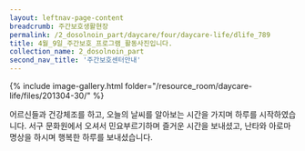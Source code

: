 ```yaml
--- 
layout: leftnav-page-content 
breadcrumb: 주간보호생활현장 
permalink: /2_dosolnoin_part/daycare/four/daycare-life/dlife_789
title: 4월_9일_주간보호_프로그램_활동사진입니다.
collection_name: 2_dosolnoin_part
second_nav_title: '주간보호센터안내' 
---
```

{% include image-gallery.html folder="/resource_room/daycare-life/files/201304-30/" %}





어르신들과 건강체조를 하고, 오늘의 날씨를 알아보는 시간을 가지며 하루를 시작하였습니다.
서구 문화원에서 오셔서 민요부르기하며 즐거운 시간을 보내셨고,
난타와 아로마 명상을 하시며 행복한 하루를 보내셨습니다.